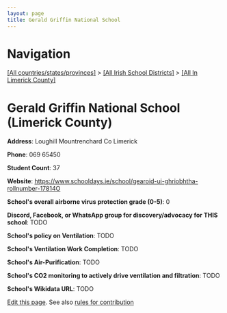 ```yaml
---
layout: page
title: Gerald Griffin National School
---
```

# Navigation

[[All countries/states/provinces]](../../..) > [[All Irish School Districts]](../..) > [[All In Limerick County]](..)

# Gerald Griffin National School (Limerick County)

**Address**: Loughill Mountrenchard Co Limerick

**Phone**: 069 65450

**Student Count**: 37

**Website**: <https://www.schooldays.ie/school/gearoid-ui-ghriobhtha-rollnumber-17814O>

**School's overall airborne virus protection grade (0-5)**: 0

**Discord, Facebook, or WhatsApp group for discovery/advocacy for THIS school**: TODO

**School's policy on Ventilation**: TODO

**School's Ventilation Work Completion**: TODO

**School's Air-Purification**: TODO

**School's CO2 monitoring to actively drive ventilation and filtration**: TODO

**School's Wikidata URL**: TODO


[Edit this page](https://github.com/ventilate-schools/Ireland/edit/main/./Limerick_County/Gerald_Griffin_National_School.md). See also [rules for contribution](../../../contribution-rules/)